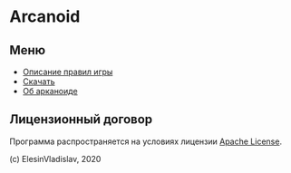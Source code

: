 # Arcanoid

## Меню

- [Описание правил игры](/sipoon-program/A/)
- [Скачать](/sipoon-program/B/)
- [Об арканоиде](/sipoon-program/C/)

## Лицензионный договор

Программа распространяется на условиях лицензии [Apache License](https://apache.org/licenses/LICENSE-2.0.txt).

(c) ElesinVladislav, 2020
